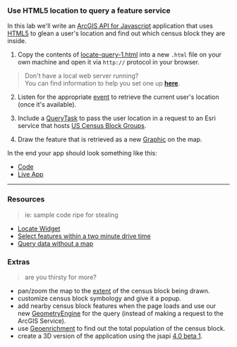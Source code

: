 ### Use HTML5 location to query a feature service

In this lab we'll write an [ArcGIS API for Javascript](https://developers.arcgis.com/javascript/) application that uses [HTML5](https://developer.mozilla.org/en-US/docs/Web/Guide/HTML/HTML5) to glean a user's location and find out which census block they are inside.

1. Copy the contents of [locate-query-1.html](src/locate-query-1.html) into a new `.html` file on your own machine and open it via `http://` protocol in your browser.

> Don't have a local web server running?<br>
> You can find information to help you set one up [**here**](https://gist.github.com/jgravois/5e73b56fa7756fd00b89).

2. Listen for the appropriate [event](https://developers.arcgis.com/javascript/jsapi/locatebutton-amd.html#event-locate) to retrieve the current user's location (once it's available).

3. Include a [QueryTask](https://developers.arcgis.com/javascript/jsapi/querytask-amd.html) to pass the user location in a request to an Esri service that hosts [US Census Block Groups](http://sampleserver6.arcgisonline.com/arcgis/rest/services/Census/MapServer/1).

4. Draw the feature that is retrieved as a new [Graphic](https://developers.arcgis.com/javascript/jsapi/graphic-amd.html) on the map.

In the end your app should look something like this:
* [Code](src/locate-query-4.html)
* [Live App](http://esri.github.io/geodev-hackerlabs/develop/src/locate-query-4.html)

---
### Resources
> ie: sample code ripe for stealing

* [Locate Widget](https://developers.arcgis.com/javascript/jssamples/widget_locate.html)
* [Select features within a two minute drive time](https://developers.arcgis.com/javascript/jssamples/fl_selection.html)
* [Query data without a map](https://developers.arcgis.com/javascript/jssamples/query_nomap.html)

### Extras
> are you thirsty for more?

* pan/zoom the map to the [extent](https://developers.arcgis.com/javascript/jsapi/polygon-amd.html#getextent) of the census block being drawn.
* customize census block symbology and give it a popup.
* add nearby census block features when the page loads and use our new [GeometryEngine](https://developers.arcgis.com/javascript/jsapi/esri.geometry.geometryengine-amd.html#contains) for the query (instead of making a request to the ArcGIS Service).
* use [Geoenrichment](https://developers.arcgis.com/javascript/jsapi/studyarea-amd.html) to find out the total population of the census block.
* create a 3D version of the application using the jsapi [4.0 beta 1](https://developers.arcgis.com/javascript/beta/).
